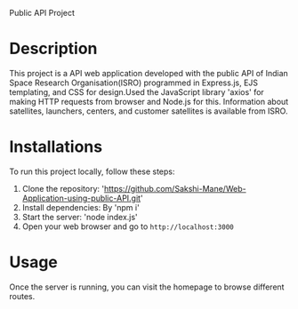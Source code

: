 Public API Project

# Description
This project is a API web application developed with the public API of Indian Space Research Organisation(ISRO) programmed in Express.js, EJS templating, and CSS for design.Used the JavaScript library 'axios' for making HTTP requests from browser and Node.js for this. Information about satellites, launchers, centers, and customer satellites is available from ISRO.
 

# Installations
To run this project locally, follow these steps:
1. Clone the repository: 'https://github.com/Sakshi-Mane/Web-Application-using-public-API.git'
2. Install dependencies: By 'npm i'
3. Start the server: 'node index.js'
4. Open your web browser and go to `http://localhost:3000`

# Usage 
Once the server is running, you can visit the homepage to browse different routes. 
